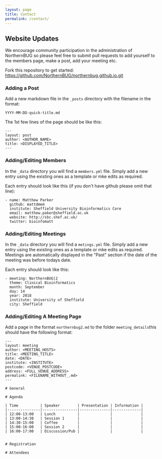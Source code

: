 ```yaml
---
layout: page
title: Contact
permalink: /contact/
---
```


## Website Updates
We encourage community participation in the administration of NorthernBUG 
so please feel free to submit pull requests to add yourself to the members 
page, make a post, add your meeting etc.

Fork this repository to get started:
https://github.com/NorthernBUG/northernbug.github.io.git

### Adding a Post
Add a new markdown file in the `_posts` directory with the filename in the format:

```
YYYY-MM-DD-quick-title.md
```

The 1st few lines of the page should be like this:
```
---
layout: post
author: <AUTHOR_NAME>
title: <DISPLAYED_TITLE>
---
```

### Adding/Editing Members
In the `_data` directory you will find a `members.yml` file. Simply add a new entry
using the existing ones as a template or mke edits as required.

Each entry should look like this (if you don't have github please omit that line):

```
- name: Matthew Parker
  github: mattdmem
  institute: Sheffield University Bioinformatics Core
  email: matthew.paker@sheffield.ac.uk
  website: http://sbc.shef.ac.uk/
  twitter: bioinfomatt
```

### Adding/Editing Meetings
In the `_data` directory you will find a `metings.yml` file. Simply add a new entry
using the existing ones as a template or mke edits as required. Meetings are automatically
displayed in the "Past" section if the date of the meeting was before todays date.

Each entry should look like this:

```
- meeting: NorthernBUG|2
  theme: Clinical Bioinformatics
  month: September
  day: 14
  year: 2018
  institute: University of Sheffield
  city: Sheffield
```

### Adding/Editing A Meeting Page
Add a page in the format `northernbug2.md` to the folder `meeting_details`this should have the following format:

```
---
layout: meeting
author: <MEETING_HOSTS>
title: <MEETING_TITLE>
date: <DATE>
institute: <INSTITUTE>
postcode: <VENUE_POSTCODE>
address: <FULL_VENUE_ADDRESS>
permalink: <FILENAME_WITHOUT_.md> 
---

# General

# Agenda

| Time          | Speaker        | Presentation | Information |
|---------------|----------------|--------------|-------------|
| 12:00-13:00   | Lunch          |              |             |
| 13:00-14:30   | Session 1      |              |             |
| 14:30-15:00   | Coffee         |              |             |
| 15:00-16:00   | Session 2      |              |             |
| 16:00-17:00   | Discussion/Pub |              |             |


# Registration

# Attendees

```
